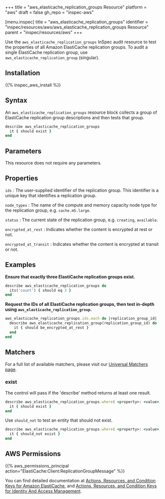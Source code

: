 +++
title = "aws_elasticache_replication_groups Resource"
platform = "aws"
draft = false
gh_repo = "inspec-aws"

[menu.inspec]
title = "aws_elasticache_replication_groups"
identifier = "inspec/resources/aws/aws_elasticache_replication_groups Resource"
parent = "inspec/resources/aws"
+++

Use the `aws_elasticache_replication_groups` InSpec audit resource to test the properties of all Amazon ElastiCache replication groups. To audit a single ElastiCache replication group, use `aws_elasticache_replication_group` (singular).

## Installation

{{% inspec_aws_install %}}

## Syntax

An `aws_elasticache_replication_groups` resource block collects a group of ElastiCache replication group descriptions and then tests that group.

```ruby
describe aws_elasticache_replication_groups
  it { should exist }
end
```

## Parameters

This resource does not require any parameters.

## Properties

`ids`
: The user-supplied identifier of the replication group. This identifier is a unique key that identifies a replication group.

`node_types`
: The name of the compute and memory capacity node type for the replication group, e.g. `cache.m5.large`.

`status`
: The current state of the replication group, e.g. `creating`, `available`.

`encrypted_at_rest`
: Indicates whether the content is encrypted at rest or not.

`encrypted_at_transit`
: Indicates whether the content is encrypted at transit or not.

## Examples

**Ensure that exactly three ElastiCache replication groups exist.**

```ruby
describe aws_elasticache_replication_groups do
  its('count') { should eq 3 }
end
```

**Request the IDs of all ElastiCache replication groups, then test in-depth using `aws_elasticache_replication_group`.**

```ruby
aws_elasticache_replication_groups.ids.each do |replication_group_id|
  describe aws_elasticache_replication_group(replication_group_id) do
    it { should be_encrypted_at_rest }
  end
end
```

## Matchers

For a full list of available matchers, please visit our [Universal Matchers page](https://www.inspec.io/docs/reference/matchers/).

### exist

The control will pass if the 'describe' method returns at least one result.

```ruby
describe aws_elasticache_replication_groups.where( <property>: <value>) do
  it { should exist }
end
```

Use `should_not` to test an entity that should not exist.

```ruby
describe aws_elasticache_replication_groups.where( <property>: <value>) do
  it { should_not exist }
end
```

## AWS Permissions

{{% aws_permissions_principal action="ElastiCache:Client:ReplicationGroupMessage" %}}

You can find detailed documentation at [Actions, Resources, and Condition Keys for Amazon ElastiCache](https://docs.aws.amazon.com/IAM/latest/UserGuide/list_amazonelasticache.html), and [Actions, Resources, and Condition Keys for Identity And Access Management](https://docs.aws.amazon.com/IAM/latest/UserGuide/list_identityandaccessmanagement.html).